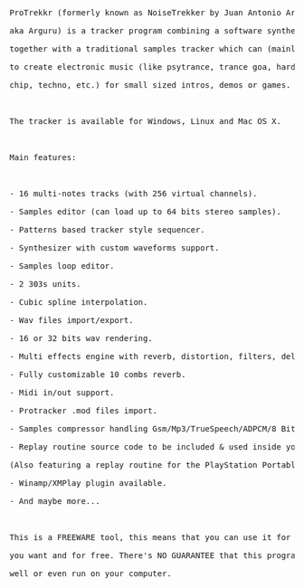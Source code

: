 <pre>
ProTrekkr (formerly known as NoiseTrekker by Juan Antonio Arguelles Rius<br>
aka Arguru) is a tracker program combining a software synthesizer<br>
together with a traditional samples tracker which can (mainly) be used<br>
to create electronic music (like psytrance, trance goa, hard acid, IDM,<br>
chip, techno, etc.) for small sized intros, demos or games.<br>
<br>
The tracker is available for Windows, Linux and Mac OS X.<br>
<br>
Main features:<br>
<br>
- 16 multi-notes tracks (with 256 virtual channels).<br>
- Samples editor (can load up to 64 bits stereo samples).<br>
- Patterns based tracker style sequencer.<br>
- Synthesizer with custom waveforms support.<br>
- Samples loop editor.<br>
- 2 303s units.<br>
- Cubic spline interpolation.<br>
- Wav files import/export.<br>
- 16 or 32 bits wav rendering.<br>
- Multi effects engine with reverb, distortion, filters, delay, EQs, flanger, etc...<br>
- Fully customizable 10 combs reverb.<br>
- Midi in/out support.<br>
- Protracker .mod files import.<br>
- Samples compressor handling Gsm/Mp3/TrueSpeech/ADPCM/8 Bit (not on Linux or Mac OS X yet).<br>
- Replay routine source code to be included & used inside your own programs<br>
(Also featuring a replay routine for the PlayStation Portable).<br>
- Winamp/XMPlay plugin available.<br>
- And maybe more...<br>
<br>
This is a FREEWARE tool, this means that you can use it for whatever<br>
you want and for free. There's NO GUARANTEE that this program will perform<br>
well or even run on your computer.<br>
</pre>